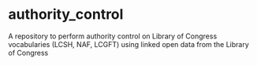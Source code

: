 # authority_control
A repository to perform authority control on Library of Congress vocabularies (LCSH, NAF, LCGFT) using linked open data from the Library of Congress
